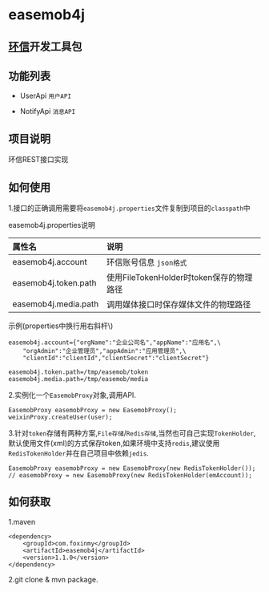 easemob4j
========

[环信](http://www.easemob.com/docs/rest)开发工具包
-------------

功能列表
-------

* UserApi `用户API`

* NotifyApi `消息API`

项目说明
-------
环信REST接口实现

如何使用
--------
1.接口的正确调用需要将`easemob4j.properties`文件复制到项目的`classpath`中

easemob4j.properties说明

| 属性名       |       说明      |
| :---------- | :-------------- |
| easemob4j.account     | 环信账号信息 `json格式`  |
| easemob4j.token.path  | 使用FileTokenHolder时token保存的物理路径 |
| easemob4j.media.path  | 调用媒体接口时保存媒体文件的物理路径 |

示例(properties中换行用右斜杆\\)

	easemob4j.account={"orgName":"企业公司名","appName":"应用名",\
		"orgAdmin":"企业管理员","appAdmin":"应用管理员",\
		"clientId":"clientId","clientSecret":"clientSecret"}
		
	easemob4j.token.path=/tmp/easemob/token
	easemob4j.media.path=/tmp/easemob/media

2.实例化一个`EasemobProxy`对象,调用API.

    EasemobProxy easemobProxy = new EasemobProxy();
    weixinProxy.createUser(user);

3.针对`token`存储有两种方案,`File存储`/`Redis存储`,当然也可自己实现`TokenHolder`,默认使用文件(xml)的方式保存token,如果环境中支持`redis`,建议使用`RedisTokenHolder`并在自己项目中依赖`jedis`.

    EasemobProxy easemobProxy = new EasemobProxy(new RedisTokenHolder());
    // easemobProxy = new EasemobProxy(new RedisTokenHolder(emAccount));

如何获取
-------
1.maven

	<dependency>
	    <groupId>com.foxinmy</groupId>
	    <artifactId>easemob4j</artifactId>
	    <version>1.1.0</version>
	</dependency>
	
2.git clone & mvn package.